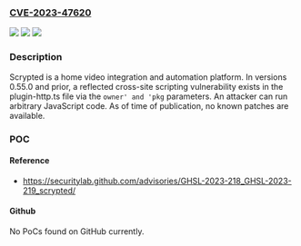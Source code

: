 ### [CVE-2023-47620](https://cve.mitre.org/cgi-bin/cvename.cgi?name=CVE-2023-47620)
![](https://img.shields.io/static/v1?label=Product&message=scrypted&color=blue)
![](https://img.shields.io/static/v1?label=Version&message=%3D%20%3C%3D%200.55.0%20&color=brighgreen)
![](https://img.shields.io/static/v1?label=Vulnerability&message=CWE-79%3A%20Improper%20Neutralization%20of%20Input%20During%20Web%20Page%20Generation%20('Cross-site%20Scripting')&color=brighgreen)

### Description

Scrypted is a home video integration and automation platform. In versions 0.55.0 and prior, a reflected cross-site scripting vulnerability exists in the plugin-http.ts file via the `owner' and 'pkg` parameters. An attacker can run arbitrary JavaScript code. As of time of publication, no known patches are available.

### POC

#### Reference
- https://securitylab.github.com/advisories/GHSL-2023-218_GHSL-2023-219_scrypted/

#### Github
No PoCs found on GitHub currently.

